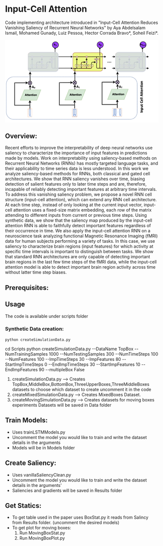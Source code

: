 # Input-Cell Attention
Code implementing architecture introduced in "Input-Cell Attention Reduces Vanishing Saliency of Recurrent Neural Networks" by
Aya Abdelsalam Ismail, Mohamed Gunady, Luiz Pessoa, Hector Corrada Bravo*, Soheil Feizi*.

![alt text](Images/cellAttentionLstm.png)

## Overview:
Recent efforts to improve the interpretability of deep neural networks use saliency to characterize the importance of input features in predictions made by models. Work on interpretability using saliency-based methods on Recurrent Neural Networks (RNNs) has mostly targeted language tasks, and their applicability to time series data is less understood. In this work we analyze saliency-based methods for RNNs, both classical and gated cell architectures. We show that RNN saliency vanishes over time, biasing detection of salient features only to later time steps and are, therefore, incapable of reliably detecting important features at arbitrary time intervals. To address this vanishing saliency problem, we propose a novel RNN cell structure (input-cell attention), which can extend any RNN cell architecture. At each time step, instead of only looking at the current input vector, input-cell attention uses a fixed-size matrix embedding, each row of the matrix attending to different inputs from current or previous time steps.  Using synthetic data, we show that the saliency map produced by the input-cell attention RNN is able to faithfully detect important features regardless of their occurrence in time. We also apply the input-cell attention RNN on a neuroscience task analyzing functional Magnetic Resonance Imaging (fMRI) data for human subjects performing a variety of tasks. In this case, we use saliency to characterize brain regions (input features) for which activity at specific time intervals is important to distinguish between tasks. We show that standard RNN architectures are only capable of detecting important brain regions in the last few time steps of the fMRI data, while the input-cell attention model is able to detect important brain region activity across time without latter time step biases. 

## Prerequisites:

## Usage
The code is available under scripts folder
### Synthetic Data creation:
```python createSimulationData.py```

cd Scripts
python createSimulationData.py --DataName TopBox           --NumTrainingSamples 1000 --NumTestingSamples 300 --NumTimeSteps 100 --NumFeatures 100 --ImpTimeSteps  30 --ImpFeatures  80 --StartImpTimeSteps 0 --EndImpTimeSteps 30 --StartImpFeatures 10 --EndImpFeatures  90 --multipleBox False
1. createSimulationData.py --> Creates TopBox,MiddleBox,BottomBox,ThreeUpperBoxes,ThreeMiddleBoxes datasets to choose which dataset to create uncomment it in the code
2. createMixedSimulationData.py --> Creates MixedBoxes Dataset.
3. createMovingSimulationData.py --> Creates datasets for moving boxes experiments
Datasets will be saved in Data folder
## Train Models:
- Uses trainLSTMModels.py
- Uncomment the model you would like to train and write the dataset details in the arguments
- Models will be in Models folder
## Create Saliency:
- Uses vanillaSaliencyClean.py
- Uncomment the model you would like to train and write the dataset details in the arguments'
- Saliencies and gradients will be saved in Results folder
## Get Statics:
-  To get table used in the paper uses BoxStat.py it reads from Salincy from Results folder. (uncomment the desired models)
-  To get plot for moving boxes:
    1. Run MovingBoxStat.py
    2. Run MovingBoxPlot.py

